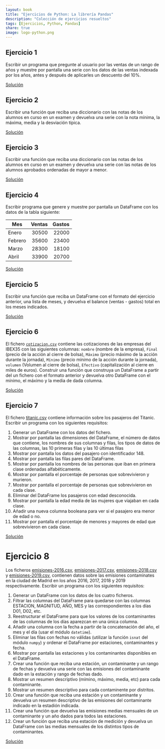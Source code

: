 ```yaml
---
layout: book
title: "Ejercicios de Python: La librería Pandas"
description: "Colección de ejercicios resueltos"
tags: [Ejercicios, Python, Pandas]
share: true
image: logo-python.png
---
```


## Ejercicio 1

Escribir un programa que pregunte al usuario por las ventas de un rango de años y muestre por pantalla una serie con los datos de las ventas indexada por los años, antes y después de aplicarles un descuento del 10%.

<a href="https://colab.research.google.com/github/asalber/asalber.github.io/blob/master/python/ejercicios/soluciones/pandas/ejercicio1.ipynb" class="btn btn-info">Solución</a>

## Ejercicio 2

Escribir una función que reciba una diccionario con las notas de los alumnos en curso en un examen y devuelva una serie con la nota mínima, la máxima, media y la desviación típica.

<a href="https://colab.research.google.com/github/asalber/asalber.github.io/blob/master/python/ejercicios/soluciones/pandas/ejercicio2.ipynb" class="btn btn-info">Solución</a>

## Ejercicio 3

Escribir una función que reciba una diccionario con las notas de los alumnos en curso en un examen y devuelva una serie con las notas de los alumnos aprobados ordenadas de mayor a menor.

<a href="https://colab.research.google.com/github/asalber/asalber.github.io/blob/master/python/ejercicios/soluciones/pandas/ejercicio3.ipynb" class="btn btn-info">Solución</a>

## Ejercicio 4

Escribir programa que genere y muestre por pantalla un DataFrame con los datos de la tabla siguiente:

| Mes     | Ventas | Gastos |
| ------- | -----: | -----: |
| Enero   |  30500 |  22000 |
| Febrero |  35600 |  23400 |
| Marzo   |  28300 |  18100 |
| Abril   |  33900 |  20700 |

<a href="https://colab.research.google.com/github/asalber/asalber.github.io/blob/master/python/ejercicios/soluciones/pandas/ejercicio4.ipynb" class="btn btn-info">Solución</a>

## Ejercicio 5

Escribir una función que reciba un DataFrame con el formato del ejercicio anterior, una lista de meses, y devuelva el balance (ventas - gastos) total en los meses indicados.

<a href="https://colab.research.google.com/github/asalber/asalber.github.io/blob/master/python/ejercicios/soluciones/pandas/ejercicio5.ipynb" class="btn btn-info">Solución</a>

## Ejercicio 6
El fichero [`cotizacion.csv`](soluciones/pandas/cotizacion.csv) contiene las cotizaciones de las empresas del IBEX35 con las siguientes columnas: `nombre` (nombre de la empresa), `Final` (precio de la acción al cierre de bolsa), `Máximo` (precio máximo de la acción durante la jornada), `Mínimo` (precio mínimo de la acción durante la jornada), `volumen` (Volumen al cierre de bolsa), `Efectivo` (capitalización al cierre en miles de euros). Construir una función que construya un DataFrame a partir del un fichero con el formato anterior y devuelva otro DataFrame con el mínimo, el máximo y la media de dada columna.

<a href="https://colab.research.google.com/github/asalber/asalber.github.io/blob/master/python/ejercicios/soluciones/pandas/ejercicio6.ipynb" class="btn btn-info">Solución</a>

## Ejercicio 7

El fichero [titanic.csv](soluciones/pandas/titanic.csv) contiene información sobre los pasajeros del Titanic. Escribir un programa con los siguientes requisitos:

1. Generar un DataFrame con los datos del fichero.
2. Mostrar por pantalla las dimensiones del DataFrame, el número de datos que contiene, los nombres de sus columnas y filas, los tipos de datos de las columnas, las 10 primeras filas y las 10 últimas filas
3. Mostrar por pantalla los datos del pasajero con identificador 148.
4. Mostrar por pantalla las filas pares del DataFrame.
5. Mostrar por pantalla los nombres de las personas que iban en primera clase ordenadas alfabéticamente.
6. Mostrar por pantalla el porcentaje de personas que sobrevivieron y murieron.
7. Mostrar por pantalla el porcentaje de personas que sobrevivieron en cada clase.
8. Eliminar del DataFrame los pasajeros con edad desconocida.
9. Mostrar por pantalla la edad media de las mujeres que viajaban en cada clase.
10. Añadir una nueva columna booleana para ver si el pasajero era menor de edad o no.
11. Mostrar por pantalla el porcentaje de menores y mayores de edad que sobrevivieron en cada clase.

<a href="https://colab.research.google.com/github/asalber/asalber.github.io/blob/master/python/ejercicios/soluciones/pandas/ejercicio7.ipynb" class="btn btn-info">Solución</a>

# Ejercicio 8

Los ficheros [emisiones-2016.csv](soluciones/pandas/emisiones-2016.csv), [emisiones-2017.csv](soluciones/pandas/emisiones-2017.csv), [emisiones-2018.csv](soluciones/pandas/emisiones-2018.csv) y [emisiones-2019.csv](soluciones/pandas/emisiones-2019.csv), contienen datos sobre las emisiones contaminates en la ciudad de Madrid en los años 2016, 2017, 2018 y 2019 respectivamente. Escribir un programa con los siguientes requisitos:

1. Generar un DataFrame con los datos de los cuatro ficheros.
2. Filtrar las columnas del DataFrame para quedarse con las columnas ESTACION, MAGNITUD, AÑO, MES y las correspondientes a los días D01, D02, etc. 
3. Reestructurar el DataFrame para que los valores de los contaminantes de las columnas de los días aparezcan en una única columna.
4. Añadir una columna con la fecha a partir de la concatenación del año, el mes y el día (usar el módulo `datetime`).
5. Eliminar las filas con fechas no válidas (utilizar la función `isnat` del módulo `numpy`) y ordenar el DataFrame por estaciones, contaminantes y fecha.
6. Mostrar por pantalla las estaciones y los contaminantes disponibles en el DataFrame.
7. Crear una función que reciba una estación, un contaminante y un rango de fechas y devuelva una serie con las emisiones del contaminante dado en la estación y rango de fechas dado.
8. Mostrar un resumen descriptivo (mímino, máximo, media, etc) para cada contaminante.
9. Mostrar un resumen descriptivo para cada contaminente por distritos.
10. Crear una función que reciba una estación y un contaminante y devuelva un resumen descriptivo de las emisiones del contaminante indicado en la estadión indicada. 
11. Crear una función que devuelva las emisiones medias mensuales de un contaminante y un año dados para todos las estaciones.
12. Crear un función que reciba una estación de medición y devuelva un DataFrame con las medias mensuales de los distintos tipos de contaminantes.

<a href="https://colab.research.google.com/github/asalber/asalber.github.io/blob/master/python/ejercicios/soluciones/pandas/ejercicio8.ipynb" class="btn btn-info">Solución</a>